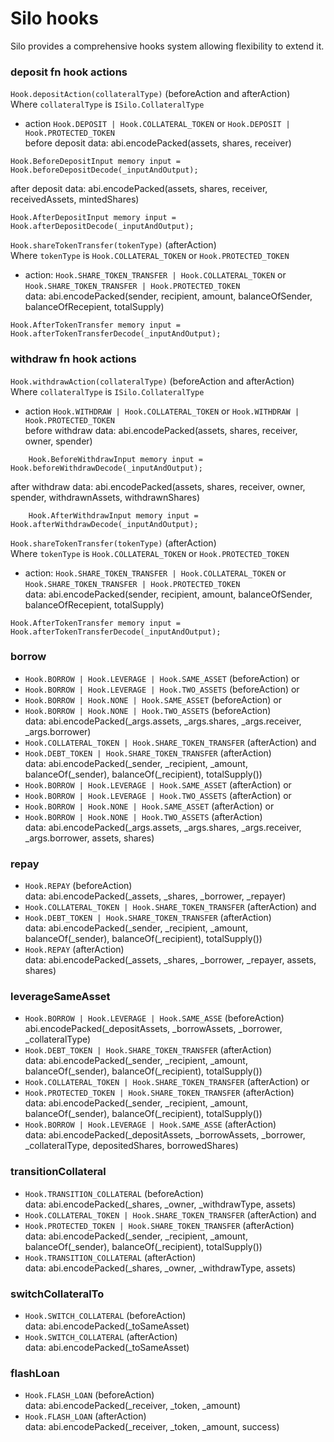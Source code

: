 # Silo hooks
Silo provides a comprehensive hooks system allowing flexibility to extend it.

### deposit fn hook actions
```Hook.depositAction(collateralType)``` (beforeAction and afterAction) \
Where `collateralType` is `ISilo.CollateralType`
- action ```Hook.DEPOSIT | Hook.COLLATERAL_TOKEN``` or ```Hook.DEPOSIT | Hook.PROTECTED_TOKEN``` \
before deposit data: abi.encodePacked(assets, shares, receiver)
```
Hook.BeforeDepositInput memory input = Hook.beforeDepositDecode(_inputAndOutput);
```
after deposit data: abi.encodePacked(assets, shares, receiver, receivedAssets, mintedShares)
```
Hook.AfterDepositInput memory input = Hook.afterDepositDecode(_inputAndOutput);
```

```Hook.shareTokenTransfer(tokenType)``` (afterAction) \
Where `tokenType` is `Hook.COLLATERAL_TOKEN` or `Hook.PROTECTED_TOKEN`
- action: ```Hook.SHARE_TOKEN_TRANSFER | Hook.COLLATERAL_TOKEN``` or ```Hook.SHARE_TOKEN_TRANSFER | Hook.PROTECTED_TOKEN``` \
data: abi.encodePacked(sender, recipient, amount, balanceOfSender, balanceOfRecepient, totalSupply)
```
Hook.AfterTokenTransfer memory input = Hook.afterTokenTransferDecode(_inputAndOutput);
```

### withdraw fn hook actions
```Hook.withdrawAction(collateralType)``` (beforeAction and afterAction) \
Where `collateralType` is `ISilo.CollateralType`
- action ```Hook.WITHDRAW | Hook.COLLATERAL_TOKEN``` or ```Hook.WITHDRAW | Hook.PROTECTED_TOKEN``` \
before withdraw data: abi.encodePacked(assets, shares, receiver, owner, spender)
```
    Hook.BeforeWithdrawInput memory input = Hook.beforeWithdrawDecode(_inputAndOutput);
```
after withdraw data: abi.encodePacked(assets, shares, receiver, owner, spender, withdrawnAssets, withdrawnShares)
```
    Hook.AfterWithdrawInput memory input = Hook.afterWithdrawDecode(_inputAndOutput);
```
```Hook.shareTokenTransfer(tokenType)``` (afterAction) \
Where `tokenType` is `Hook.COLLATERAL_TOKEN` or `Hook.PROTECTED_TOKEN`
- action: ```Hook.SHARE_TOKEN_TRANSFER | Hook.COLLATERAL_TOKEN``` or ```Hook.SHARE_TOKEN_TRANSFER | Hook.PROTECTED_TOKEN``` \
data: abi.encodePacked(sender, recipient, amount, balanceOfSender, balanceOfRecepient, totalSupply)
```
Hook.AfterTokenTransfer memory input = Hook.afterTokenTransferDecode(_inputAndOutput);
```

### borrow
- ```Hook.BORROW | Hook.LEVERAGE | Hook.SAME_ASSET``` (beforeAction) or
- ```Hook.BORROW | Hook.LEVERAGE | Hook.TWO_ASSETS``` (beforeAction) or
- ```Hook.BORROW | Hook.NONE | Hook.SAME_ASSET``` (beforeAction) or
- ```Hook.BORROW | Hook.NONE | Hook.TWO_ASSETS``` (beforeAction) \
data: abi.encodePacked(_args.assets, _args.shares, _args.receiver, _args.borrower)
- ```Hook.COLLATERAL_TOKEN | Hook.SHARE_TOKEN_TRANSFER``` (afterAction) and
- ```Hook.DEBT_TOKEN | Hook.SHARE_TOKEN_TRANSFER``` (afterAction) \
data: abi.encodePacked(_sender, _recipient, _amount, balanceOf(_sender), balanceOf(_recipient), totalSupply())
- ```Hook.BORROW | Hook.LEVERAGE | Hook.SAME_ASSET``` (afterAction) or
- ```Hook.BORROW | Hook.LEVERAGE | Hook.TWO_ASSETS``` (afterAction) or
- ```Hook.BORROW | Hook.NONE | Hook.SAME_ASSET``` (afterAction) or
- ```Hook.BORROW | Hook.NONE | Hook.TWO_ASSETS``` (afterAction) \
data: abi.encodePacked(_args.assets, _args.shares, _args.receiver, _args.borrower, assets, shares)

### repay
- ```Hook.REPAY``` (beforeAction) \
data: abi.encodePacked(_assets, _shares, _borrower, _repayer)
- ```Hook.COLLATERAL_TOKEN | Hook.SHARE_TOKEN_TRANSFER``` (afterAction) and
- ```Hook.DEBT_TOKEN | Hook.SHARE_TOKEN_TRANSFER``` (afterAction) \
data: abi.encodePacked(_sender, _recipient, _amount, balanceOf(_sender), balanceOf(_recipient), totalSupply())
- ```Hook.REPAY``` (afterAction) \
data: abi.encodePacked(_assets, _shares, _borrower, _repayer, assets, shares)

### leverageSameAsset
- ```Hook.BORROW | Hook.LEVERAGE | Hook.SAME_ASSE``` (beforeAction) \
abi.encodePacked(_depositAssets, _borrowAssets, _borrower, _collateralType)
- ```Hook.DEBT_TOKEN | Hook.SHARE_TOKEN_TRANSFER``` (afterAction) \
data: abi.encodePacked(_sender, _recipient, _amount, balanceOf(_sender), balanceOf(_recipient), totalSupply())
- ```Hook.COLLATERAL_TOKEN | Hook.SHARE_TOKEN_TRANSFER``` (afterAction) or
- ```Hook.PROTECTED_TOKEN | Hook.SHARE_TOKEN_TRANSFER``` (afterAction) \
data: abi.encodePacked(_sender, _recipient, _amount, balanceOf(_sender), balanceOf(_recipient), totalSupply())
- ```Hook.BORROW | Hook.LEVERAGE | Hook.SAME_ASSE``` (afterAction) \
data: abi.encodePacked(_depositAssets, _borrowAssets, _borrower, _collateralType, depositedShares, borrowedShares)

### transitionCollateral
- ```Hook.TRANSITION_COLLATERAL``` (beforeAction) \
data: abi.encodePacked(_shares, _owner, _withdrawType, assets)
- ```Hook.COLLATERAL_TOKEN | Hook.SHARE_TOKEN_TRANSFER``` (afterAction) and
- ```Hook.PROTECTED_TOKEN | Hook.SHARE_TOKEN_TRANSFER``` (afterAction) \
data: abi.encodePacked(_sender, _recipient, _amount, balanceOf(_sender), balanceOf(_recipient), totalSupply())
- ```Hook.TRANSITION_COLLATERAL``` (afterAction) \
data: abi.encodePacked(_shares, _owner, _withdrawType, assets)

### switchCollateralTo
- ```Hook.SWITCH_COLLATERAL``` (beforeAction) \
data: abi.encodePacked(_toSameAsset)
- ```Hook.SWITCH_COLLATERAL``` (afterAction) \
data: abi.encodePacked(_toSameAsset)

### flashLoan
- ```Hook.FLASH_LOAN``` (beforeAction) \
data: abi.encodePacked(_receiver, _token, _amount)
- ```Hook.FLASH_LOAN``` (afterAction) \
data: abi.encodePacked(_receiver, _token, _amount, success)
